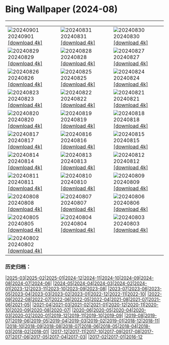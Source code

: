 # Bing Wallpaper (2024-08)
**************

<table><tr><td><img class="wallpaper" src="https://www.bing.com/th?id=OHR.DjanetAlgeria_PT-BR4680900903_1920x1080.jpg" alt="20240901"> 20240901 <a href="https://www.bing.com/th?id=OHR.DjanetAlgeria_PT-BR4680900903_UHD.jpg">[download 4k]</a></td><td><img class="wallpaper" src="https://www.bing.com/th?id=OHR.WhaleSharkDay_PT-BR4441364252_1920x1080.jpg" alt="20240831"> 20240831 <a href="https://www.bing.com/th?id=OHR.WhaleSharkDay_PT-BR4441364252_UHD.jpg">[download 4k]</a></td><td><img class="wallpaper" src="https://www.bing.com/th?id=OHR.CastellfollitSpain_PT-BR4036017391_1920x1080.jpg" alt="20240830"> 20240830 <a href="https://www.bing.com/th?id=OHR.CastellfollitSpain_PT-BR4036017391_UHD.jpg">[download 4k]</a></td></tr><tr><td><img class="wallpaper" src="https://www.bing.com/th?id=OHR.ParalympicsParis_PT-BR3706012931_1920x1080.jpg" alt="20240829"> 20240829 <a href="https://www.bing.com/th?id=OHR.ParalympicsParis_PT-BR3706012931_UHD.jpg">[download 4k]</a></td><td><img class="wallpaper" src="https://www.bing.com/th?id=OHR.YoungCaiman_PT-BR3430658396_1920x1080.jpg" alt="20240828"> 20240828 <a href="https://www.bing.com/th?id=OHR.YoungCaiman_PT-BR3430658396_UHD.jpg">[download 4k]</a></td><td><img class="wallpaper" src="https://www.bing.com/th?id=OHR.PalmyraAtoll_PT-BR3061095594_1920x1080.jpg" alt="20240827"> 20240827 <a href="https://www.bing.com/th?id=OHR.PalmyraAtoll_PT-BR3061095594_UHD.jpg">[download 4k]</a></td></tr><tr><td><img class="wallpaper" src="https://www.bing.com/th?id=OHR.SwiftcurrentLake_PT-BR2467952516_1920x1080.jpg" alt="20240826"> 20240826 <a href="https://www.bing.com/th?id=OHR.SwiftcurrentLake_PT-BR2467952516_UHD.jpg">[download 4k]</a></td><td><img class="wallpaper" src="https://www.bing.com/th?id=OHR.KatahdinWoods_PT-BR1618400732_1920x1080.jpg" alt="20240825"> 20240825 <a href="https://www.bing.com/th?id=OHR.KatahdinWoods_PT-BR1618400732_UHD.jpg">[download 4k]</a></td><td><img class="wallpaper" src="https://www.bing.com/th?id=OHR.PrasatPhanom_PT-BR0925050083_1920x1080.jpg" alt="20240824"> 20240824 <a href="https://www.bing.com/th?id=OHR.PrasatPhanom_PT-BR0925050083_UHD.jpg">[download 4k]</a></td></tr><tr><td><img class="wallpaper" src="https://www.bing.com/th?id=OHR.DiadoFolclore_PT-BR9451693617_1920x1080.jpg" alt="20240823"> 20240823 <a href="https://www.bing.com/th?id=OHR.DiadoFolclore_PT-BR9451693617_UHD.jpg">[download 4k]</a></td><td><img class="wallpaper" src="https://www.bing.com/th?id=OHR.NazcaBooby_PT-BR5782154593_1920x1080.jpg" alt="20240822"> 20240822 <a href="https://www.bing.com/th?id=OHR.NazcaBooby_PT-BR5782154593_UHD.jpg">[download 4k]</a></td><td><img class="wallpaper" src="https://www.bing.com/th?id=OHR.TetonSunrise_PT-BR5413477464_1920x1080.jpg" alt="20240821"> 20240821 <a href="https://www.bing.com/th?id=OHR.TetonSunrise_PT-BR5413477464_UHD.jpg">[download 4k]</a></td></tr><tr><td><img class="wallpaper" src="https://www.bing.com/th?id=OHR.RegataSanGines_PT-BR4759271274_1920x1080.jpg" alt="20240820"> 20240820 <a href="https://www.bing.com/th?id=OHR.RegataSanGines_PT-BR4759271274_UHD.jpg">[download 4k]</a></td><td><img class="wallpaper" src="https://www.bing.com/th?id=OHR.HuntingtonBeach_PT-BR8909327744_1920x1080.jpg" alt="20240819"> 20240819 <a href="https://www.bing.com/th?id=OHR.HuntingtonBeach_PT-BR8909327744_UHD.jpg">[download 4k]</a></td><td><img class="wallpaper" src="https://www.bing.com/th?id=OHR.AlfanzinaLighthouse_PT-BR6712020565_1920x1080.jpg" alt="20240818"> 20240818 <a href="https://www.bing.com/th?id=OHR.AlfanzinaLighthouse_PT-BR6712020565_UHD.jpg">[download 4k]</a></td></tr><tr><td><img class="wallpaper" src="https://www.bing.com/th?id=OHR.JapanRollerCoaster_PT-BR6472241100_1920x1080.jpg" alt="20240817"> 20240817 <a href="https://www.bing.com/th?id=OHR.JapanRollerCoaster_PT-BR6472241100_UHD.jpg">[download 4k]</a></td><td><img class="wallpaper" src="https://www.bing.com/th?id=OHR.HangCave_PT-BR4594901649_1920x1080.jpg" alt="20240816"> 20240816 <a href="https://www.bing.com/th?id=OHR.HangCave_PT-BR4594901649_UHD.jpg">[download 4k]</a></td><td><img class="wallpaper" src="https://www.bing.com/th?id=OHR.WatarrkaLizard_PT-BR4397893741_1920x1080.jpg" alt="20240815"> 20240815 <a href="https://www.bing.com/th?id=OHR.WatarrkaLizard_PT-BR4397893741_UHD.jpg">[download 4k]</a></td></tr><tr><td><img class="wallpaper" src="https://www.bing.com/th?id=OHR.DugiOtokCroatia_PT-BR3949170501_1920x1080.jpg" alt="20240814"> 20240814 <a href="https://www.bing.com/th?id=OHR.DugiOtokCroatia_PT-BR3949170501_UHD.jpg">[download 4k]</a></td><td><img class="wallpaper" src="https://www.bing.com/th?id=OHR.ElephantsAmboseli_PT-BR3607711073_1920x1080.jpg" alt="20240813"> 20240813 <a href="https://www.bing.com/th?id=OHR.ElephantsAmboseli_PT-BR3607711073_UHD.jpg">[download 4k]</a></td><td><img class="wallpaper" src="https://www.bing.com/th?id=OHR.DiadosPais_PT-BR1045421907_1920x1080.jpg" alt="20240812"> 20240812 <a href="https://www.bing.com/th?id=OHR.DiadosPais_PT-BR1045421907_UHD.jpg">[download 4k]</a></td></tr><tr><td><img class="wallpaper" src="https://www.bing.com/th?id=OHR.JoshuaTreeNP_PT-BR8498081592_1920x1080.jpg" alt="20240811"> 20240811 <a href="https://www.bing.com/th?id=OHR.JoshuaTreeNP_PT-BR8498081592_UHD.jpg">[download 4k]</a></td><td><img class="wallpaper" src="https://www.bing.com/th?id=OHR.IncaRuinPeru_PT-BR4364071618_1920x1080.jpg" alt="20240810"> 20240810 <a href="https://www.bing.com/th?id=OHR.IncaRuinPeru_PT-BR4364071618_UHD.jpg">[download 4k]</a></td><td><img class="wallpaper" src="https://www.bing.com/th?id=OHR.SpottedOwlet_PT-BR0320206589_1920x1080.jpg" alt="20240809"> 20240809 <a href="https://www.bing.com/th?id=OHR.SpottedOwlet_PT-BR0320206589_UHD.jpg">[download 4k]</a></td></tr><tr><td><img class="wallpaper" src="https://www.bing.com/th?id=OHR.MichiganLighthouse_PT-BR0055198491_1920x1080.jpg" alt="20240808"> 20240808 <a href="https://www.bing.com/th?id=OHR.MichiganLighthouse_PT-BR0055198491_UHD.jpg">[download 4k]</a></td><td><img class="wallpaper" src="https://www.bing.com/th?id=OHR.MolokiniHawaii_PT-BR9827408111_1920x1080.jpg" alt="20240807"> 20240807 <a href="https://www.bing.com/th?id=OHR.MolokiniHawaii_PT-BR9827408111_UHD.jpg">[download 4k]</a></td><td><img class="wallpaper" src="https://www.bing.com/th?id=OHR.HertfordshireLavender_PT-BR9531166050_1920x1080.jpg" alt="20240806"> 20240806 <a href="https://www.bing.com/th?id=OHR.HertfordshireLavender_PT-BR9531166050_UHD.jpg">[download 4k]</a></td></tr><tr><td><img class="wallpaper" src="https://www.bing.com/th?id=OHR.DiaInternacionaldosAvos_PT-BR2289016069_1920x1080.jpg" alt="20240805"> 20240805 <a href="https://www.bing.com/th?id=OHR.DiaInternacionaldosAvos_PT-BR2289016069_UHD.jpg">[download 4k]</a></td><td><img class="wallpaper" src="https://www.bing.com/th?id=OHR.WulongKarst_PT-BR9259543869_1920x1080.jpg" alt="20240804"> 20240804 <a href="https://www.bing.com/th?id=OHR.WulongKarst_PT-BR9259543869_UHD.jpg">[download 4k]</a></td><td><img class="wallpaper" src="https://www.bing.com/th?id=OHR.TrunkBay_PT-BR8573788345_1920x1080.jpg" alt="20240803"> 20240803 <a href="https://www.bing.com/th?id=OHR.TrunkBay_PT-BR8573788345_UHD.jpg">[download 4k]</a></td></tr><tr><td><img class="wallpaper" src="https://www.bing.com/th?id=OHR.KaptaiLake_PT-BR8351405372_1920x1080.jpg" alt="20240802"> 20240802 <a href="https://www.bing.com/th?id=OHR.KaptaiLake_PT-BR8351405372_UHD.jpg">[download 4k]</a></td><td></td><td></td></tr></table>

### 历史归档：

|[2025-03](/../2025-03/2025-03.md)|[2025-02](/../2025-02/2025-02.md)|[2025-01](/../2025-01/2025-01.md)|[2024-12](/../2024-12/2024-12.md)|[2024-11](/../2024-11/2024-11.md)|[2024-10](/../2024-10/2024-10.md)|[2024-09](/../2024-09/2024-09.md)|[2024-08](/2024-08.md)|[2024-07](/../2024-07/2024-07.md)|[2024-06](/../2024-06/2024-06.md)|
|[2024-05](/../2024-05/2024-05.md)|[2024-04](/../2024-04/2024-04.md)|[2024-03](/../2024-03/2024-03.md)|[2024-02](/../2024-02/2024-02.md)|[2024-01](/../2024-01/2024-01.md)|[2023-12](/../2023-12/2023-12.md)|[2023-11](/../2023-11/2023-11.md)|[2023-10](/../2023-10/2023-10.md)|[2023-09](/../2023-09/2023-09.md)|[2023-08](/../2023-08/2023-08.md)|
|[2023-07](/../2023-07/2023-07.md)|[2023-06](/../2023-06/2023-06.md)|[2023-05](/../2023-05/2023-05.md)|[2023-04](/../2023-04/2023-04.md)|[2023-03](/../2023-03/2023-03.md)|[2023-02](/../2023-02/2023-02.md)|[2023-01](/../2023-01/2023-01.md)|[2022-12](/../2022-12/2022-12.md)|[2022-11](/../2022-11/2022-11.md)|[2022-10](/../2022-10/2022-10.md)|
|[2022-09](/../2022-09/2022-09.md)|[2022-08](/../2022-08/2022-08.md)|[2022-07](/../2022-07/2022-07.md)|[2022-06](/../2022-06/2022-06.md)|[2022-05](/../2022-05/2022-05.md)|[2022-04](/../2022-04/2022-04.md)|[2021-08](/../2021-08/2021-08.md)|[2021-07](/../2021-07/2021-07.md)|[2021-06](/../2021-06/2021-06.md)|[2021-05](/../2021-05/2021-05.md)|
|[2021-04](/../2021-04/2021-04.md)|[2021-03](/../2021-03/2021-03.md)|[2021-02](/../2021-02/2021-02.md)|[2021-01](/../2021-01/2021-01.md)|[2020-12](/../2020-12/2020-12.md)|[2020-11](/../2020-11/2020-11.md)|[2020-10](/../2020-10/2020-10.md)|[2020-09](/../2020-09/2020-09.md)|[2020-08](/../2020-08/2020-08.md)|[2020-07](/../2020-07/2020-07.md)|
|[2020-06](/../2020-06/2020-06.md)|[2020-05](/../2020-05/2020-05.md)|[2020-04](/../2020-04/2020-04.md)|[2020-03](/../2020-03/2020-03.md)|[2020-02](/../2020-02/2020-02.md)|[2020-01](/../2020-01/2020-01.md)|[2019-12](/../2019-12/2019-12.md)|[2019-11](/../2019-11/2019-11.md)|[2019-10](/../2019-10/2019-10.md)|[2019-09](/../2019-09/2019-09.md)|
|[2019-08](/../2019-08/2019-08.md)|[2019-07](/../2019-07/2019-07.md)|[2019-06](/../2019-06/2019-06.md)|[2019-05](/../2019-05/2019-05.md)|[2019-04](/../2019-04/2019-04.md)|[2019-03](/../2019-03/2019-03.md)|[2019-02](/../2019-02/2019-02.md)|[2019-01](/../2019-01/2019-01.md)|[2018-12](/../2018-12/2018-12.md)|[2018-11](/../2018-11/2018-11.md)|
|[2018-10](/../2018-10/2018-10.md)|[2018-09](/../2018-09/2018-09.md)|[2018-08](/../2018-08/2018-08.md)|[2018-07](/../2018-07/2018-07.md)|[2018-06](/../2018-06/2018-06.md)|[2018-05](/../2018-05/2018-05.md)|[2018-04](/../2018-04/2018-04.md)|[2018-03](/../2018-03/2018-03.md)|[2018-02](/../2018-02/2018-02.md)|[2018-01](/../2018-01/2018-01.md)|
|[2017-12](/../2017-12/2017-12.md)|[2017-11](/../2017-11/2017-11.md)|[2017-10](/../2017-10/2017-10.md)|[2017-09](/../2017-09/2017-09.md)|[2017-08](/../2017-08/2017-08.md)|[2017-07](/../2017-07/2017-07.md)|[2017-06](/../2017-06/2017-06.md)|[2017-05](/../2017-05/2017-05.md)|[2017-04](/../2017-04/2017-04.md)|[2017-03](/../2017-03/2017-03.md)|
|[2017-02](/../2017-02/2017-02.md)|[2017-01](/../2017-01/2017-01.md)|[2016-12](/../2016-12/2016-12.md)
